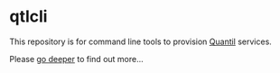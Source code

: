 # qtlcli
This repository is for command line tools to provision [Quantil](www.quantil.com) services.

Please [go deeper](cdn/bash/) to find out more...
